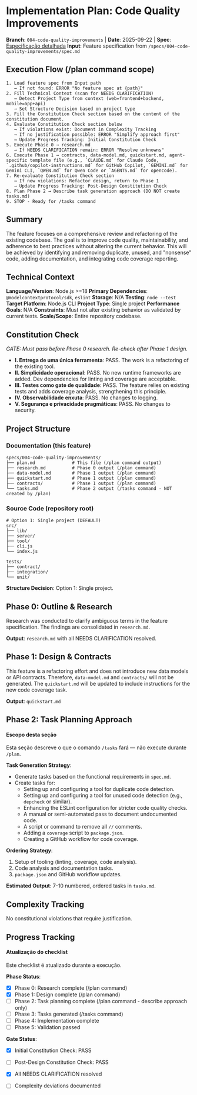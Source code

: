 
# Implementation Plan: Code Quality Improvements

**Branch**: `004-code-quality-improvements` | **Date**: 2025-09-22 | **Spec**: [Especificação detalhada](./spec.md)
**Input**: Feature specification from `/specs/004-code-quality-improvements/spec.md`

## Execution Flow (/plan command scope)
```text
1. Load feature spec from Input path
   → If not found: ERROR "No feature spec at {path}"
2. Fill Technical Context (scan for NEEDS CLARIFICATION)
   → Detect Project Type from context (web=frontend+backend, mobile=app+api)
   → Set Structure Decision based on project type
3. Fill the Constitution Check section based on the content of the constitution document.
4. Evaluate Constitution Check section below
   → If violations exist: Document in Complexity Tracking
   → If no justification possible: ERROR "Simplify approach first"
   → Update Progress Tracking: Initial Constitution Check
5. Execute Phase 0 → research.md
   → If NEEDS CLARIFICATION remain: ERROR "Resolve unknowns"
6. Execute Phase 1 → contracts, data-model.md, quickstart.md, agent-specific template file (e.g., `CLAUDE.md` for Claude Code, `.github/copilot-instructions.md` for GitHub Copilot, `GEMINI.md` for Gemini CLI, `QWEN.md` for Qwen Code or `AGENTS.md` for opencode).
7. Re-evaluate Constitution Check section
   → If new violations: Refactor design, return to Phase 1
   → Update Progress Tracking: Post-Design Constitution Check
8. Plan Phase 2 → Describe task generation approach (DO NOT create tasks.md)
9. STOP - Ready for /tasks command
```

## Summary
The feature focuses on a comprehensive review and refactoring of the existing codebase. The goal is to improve code quality, maintainability, and adherence to best practices without altering the current behavior. This will be achieved by identifying and removing duplicate, unused, and "nonsense" code, adding documentation, and integrating code coverage reporting.

## Technical Context
**Language/Version**: Node.js >=18
**Primary Dependencies**: `@modelcontextprotocol/sdk`, `eslint`
**Storage**: N/A
**Testing**: `node --test`
**Target Platform**: Node.js CLI
**Project Type**: Single project
**Performance Goals**: N/A
**Constraints**: Must not alter existing behavior as validated by current tests.
**Scale/Scope**: Entire repository codebase.

## Constitution Check
*GATE: Must pass before Phase 0 research. Re-check after Phase 1 design.*

- **I. Entrega de uma única ferramenta**: PASS. The work is a refactoring of the existing tool.
- **II. Simplicidade operacional**: PASS. No new runtime frameworks are added. Dev dependencies for linting and coverage are acceptable.
- **III. Testes como gate de qualidade**: PASS. The feature relies on existing tests and adds coverage analysis, strengthening this principle.
- **IV. Observabilidade enxuta**: PASS. No changes to logging.
- **V. Segurança e privacidade pragmáticas**: PASS. No changes to security.

## Project Structure

### Documentation (this feature)
```text
specs/004-code-quality-improvements/
├── plan.md              # This file (/plan command output)
├── research.md          # Phase 0 output (/plan command)
├── data-model.md        # Phase 1 output (/plan command)
├── quickstart.md        # Phase 1 output (/plan command)
├── contracts/           # Phase 1 output (/plan command)
└── tasks.md             # Phase 2 output (/tasks command - NOT created by /plan)
```

### Source Code (repository root)
```text
# Option 1: Single project (DEFAULT)
src/
├── lib/
├── server/
├── tool/
├── cli.js
└── index.js

tests/
├── contract/
├── integration/
└── unit/
```

**Structure Decision**: Option 1: Single project.

## Phase 0: Outline & Research
Research was conducted to clarify ambiguous terms in the feature specification. The findings are consolidated in `research.md`.

**Output**: `research.md` with all NEEDS CLARIFICATION resolved.

## Phase 1: Design & Contracts
This feature is a refactoring effort and does not introduce new data models or API contracts. Therefore, `data-model.md` and `contracts/` will not be generated. The `quickstart.md` will be updated to include instructions for the new code coverage task.

**Output**: `quickstart.md`

## Phase 2: Task Planning Approach
#### Escopo desta seção
Esta seção descreve o que o comando `/tasks` fará — não execute durante `/plan`.

**Task Generation Strategy**:
- Generate tasks based on the functional requirements in `spec.md`.
- Create tasks for:
  - Setting up and configuring a tool for duplicate code detection.
  - Setting up and configuring a tool for unused code detection (e.g., `depcheck` or similar).
  - Enhancing the ESLint configuration for stricter code quality checks.
  - A manual or semi-automated pass to document undocumented code.
  - A script or command to remove all `//` comments.
  - Adding a `coverage` script to `package.json`.
  - Creating a GitHub workflow for code coverage.

**Ordering Strategy**:
1.  Setup of tooling (linting, coverage, code analysis).
2.  Code analysis and documentation tasks.
3.  `package.json` and GitHub workflow updates.

**Estimated Output**: 7-10 numbered, ordered tasks in `tasks.md`.

## Complexity Tracking
No constitutional violations that require justification.

## Progress Tracking
#### Atualização do checklist
Este checklist é atualizado durante a execução.

**Phase Status**:
- [X] Phase 0: Research complete (/plan command)
- [X] Phase 1: Design complete (/plan command)
- [ ] Phase 2: Task planning complete (/plan command - describe approach only)
- [ ] Phase 3: Tasks generated (/tasks command)
- [ ] Phase 4: Implementation complete
- [ ] Phase 5: Validation passed

**Gate Status**:
- [X] Initial Constitution Check: PASS
- [ ] Post-Design Constitution Check: PASS
- [X] All NEEDS CLARIFICATION resolved
- [ ] Complexity deviations documented

